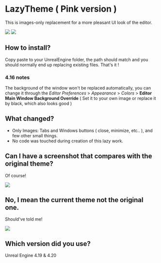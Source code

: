 # LazyTheme ( Pink version )
This is images-only replacement for a more pleasant UI look of the editor.

![](pink_editor.PNG)
![](pink_reference.png)

## How to install?
Copy paste to your UnrealEngine folder, the path should match and you should normally end up replacing existing files. That's it !

### 4.16 notes
The background of the window won't be replaced automatically, you can change it through the *Editor Preferences* > *Appearance* > *Colors* > **Editor Main Window Background Override** ( Set it to your own image or replace it by black, which also looks good )

## What changed?
* Only Images: Tabs and Windows buttons ( close, minimize, etc.. ), and few other small things.
* No code was touched during creation of this lazy work.

## Can I have a screenshot that compares with the original theme?
Of course!

![](comparison.png)

## No, I mean the current theme not the original one.
Should've told me!

![](comparison_true.png)

## Which version did you use?
Unreal Engine 4.19 & 4.20

